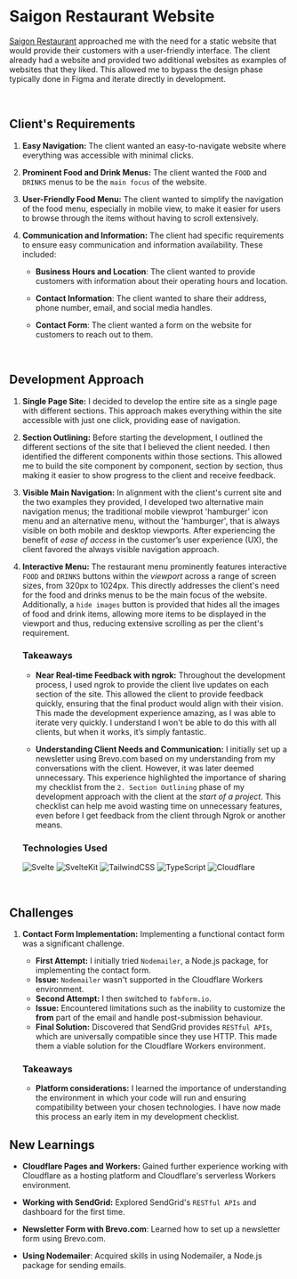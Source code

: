 
# Saigon Restaurant Website

[Saigon Restaurant](https://saigonottawa.com/) approached me with the need for a static website that would provide their customers with a user-friendly interface. The client already had a website and provided two additional websites as examples of websites that they liked. This allowed me to bypass the design phase typically done in Figma and iterate directly in development.

<br/>

## Client's Requirements
1. **Easy Navigation:** The client wanted an easy-to-navigate website where everything was accessible with minimal clicks.
   
3. **Prominent Food and Drink Menus:** The client wanted the `FOOD` and `DRINKS` menus to be the `main focus` of the website.
   
5. **User-Friendly Food Menu:** The client wanted to simplify the navigation of the food menu, especially in mobile view, to make it easier for users to browse through the items without having to scroll extensively.

6. **Communication and Information:** The client had specific requirements to ensure easy communication and information availability. These included:
   - **Business Hours and Location**: The client wanted to provide customers with information about their operating hours and location.
     
   - **Contact Information**: The client wanted to share their address, phone number, email, and social media handles.
     
   - **Contact Form**: The client wanted a form on the website for customers to reach out to them.

<br/>

## Development Approach 
1. **Single Page Site:** I decided to develop the entire site as a single page with different sections. This approach makes everything within the site accessible with just one click, providing ease of navigation.

2. **Section Outlining:** Before starting the development, I outlined the different sections of the site that I believed the client needed. I then identified the different components within those sections. This allowed me to build the site component by component, section by section, thus making it easier to show progress to the client and receive feedback.

3. **Visible Main Navigation:** In alignment with the client's current site and the two examples they provided, I developed two alternative main navigation menus; the traditional mobile viewprot 'hamburger' icon menu and an alternative menu, without the 'hamburger', that is always visible on both mobile and desktop viewports. After experiencing the benefit of _ease of access_ in the customer’s user experience (UX), the client favored the always visible navigation approach.
  
5. **Interactive Menu:**  The restaurant menu prominently features interactive `FOOD` and `DRINKS` buttons within the _viewport_ across a range of screen sizes, from 320px to 1024px. This directly addresses the client's need for the food and drinks menus to be the main focus of the website. Additionally, a `hide images` button is provided that hides all the images of food and drink items, allowing more items to be displayed in the viewport and thus, reducing extensive scrolling as per the client's requirement.

   ### Takeaways
      - **Near Real-time Feedback with ngrok:** Throughout the development process, I used ngrok to provide the client live updates on each section of the site. This allowed the client to provide feedback quickly, ensuring that the final product would align with their vision. This made the development experience amazing, as I was able to iterate very quickly. I understand I won't be able to do this with all clients, but when it works, it’s simply fantastic.
        
      - **Understanding Client Needs and Communication:** I initially set up a newsletter using Brevo.com based on my understanding from my conversations with the client. However, it was later deemed unnecessary. This experience highlighted the importance of sharing my checklist from the `2. Section Outlining` phase of my development approach with the client at the _start of a project_. This checklist can help me avoid wasting time on unnecessary features, even before I get feedback from the client through Ngrok or another means.

   
   ### Technologies Used
      ![Svelte](https://img.shields.io/badge/svelte-%23f1413d.svg?style=for-the-badge&logo=svelte&logoColor=white) ![SvelteKit](https://img.shields.io/badge/SvelteKit-%23f1413d.svg?style=for-the-badge&logo=svelte&logoColor=white) ![TailwindCSS](https://img.shields.io/badge/tailwindcss-%2338B2AC.svg?style=for-the-badge&logo=tailwind-css&logoColor=white) ![TypeScript](https://img.shields.io/badge/typescript-%23007ACC.svg?style=for-the-badge&logo=typescript&logoColor=white) ![Cloudflare](https://img.shields.io/badge/Cloudflare-F38020?style=for-the-badge&logo=Cloudflare&logoColor=white)

<br/>

## Challenges

1. **Contact Form Implementation:**
   Implementing a functional contact form was a significant challenge. 
   - **First Attempt:** I initially tried `Nodemailer`, a Node.js package, for implementing the contact form.
   - **Issue:** `Nodemailer` wasn't supported in the Cloudflare Workers environment.
   - **Second Attempt:** I then switched to `fabform.io`.
   - **Issue:** Encountered limitations such as the inability to customize the **from** part of the email and handle post-submission behaviour.
   - **Final Solution:** Discovered that SendGrid provides `RESTful APIs`, which are universally compatible since they use HTTP. This made them a viable solution for the Cloudflare Workers environment.
     
   ### Takeaways
      - **Platform considerations:** I learned the importance of understanding the environment in which your code will run and ensuring compatibility between your chosen technologies. I have now made this process an early item in my development checklist.


## New Learnings
   - **Cloudflare Pages and Workers:** Gained further experience working with Cloudflare as a hosting platform and Cloudflare's serverless Workers environment.
      
   - **Working with SendGrid:** Explored SendGrid's `RESTful APIs` and dashboard for the first time.
     
   - **Newsletter Form with Brevo.com**: Learned how to set up a newsletter form using Brevo.com.
      
   - **Using Nodemailer**: Acquired skills in using Nodemailer, a Node.js package for sending emails.

